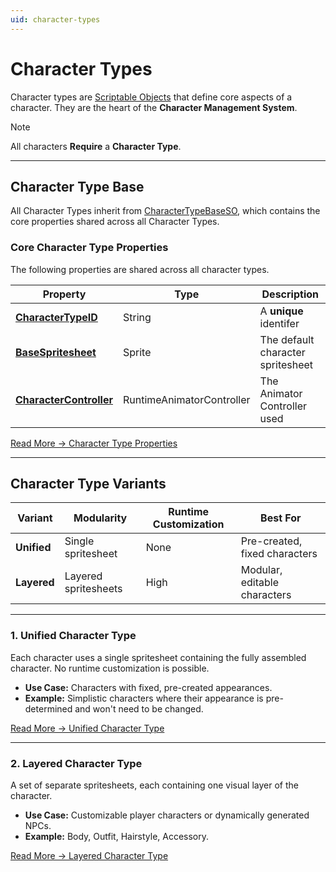 ```yaml
---
uid: character-types
---
```


# Character Types

Character types are [Scriptable Objects](https://docs.unity3d.com/6000.0/Documentation/Manual/class-ScriptableObject.html) that define core aspects of a character. They are the heart of the **Character Management System**.

> [!NOTE]
> All characters **Require** a **Character Type**.

---

## Character Type Base
All Character Types inherit from [CharacterTypeBaseSO](xref:BlazerTech.CharacterManagement.Characters.CharacterTypeBaseSO), which contains the core properties shared across all Character Types.

### Core Character Type Properties
The following properties are shared across all character types.

| Property                | Type                      | Description
|-----------------------------------------------------------------------------|---------------------------|---------------------------
| **[CharacterTypeID](xref:character-type-core#charactertypeid)**         | String                    | A **unique** identifer
| **[BaseSpritesheet](xref:character-type-core#basespritesheet)**         | Sprite                    | The default character spritesheet
| **[CharacterController](xref:character-type-core#charactercontroller)** | RuntimeAnimatorController | The Animator Controller used

[Read More → Character Type Properties](xref:character-type-core)

---

## Character Type Variants

| Variant   | Modularity | Runtime Customization | Best For |
|-----------|--------------------|---------------|----------|
| **Unified** | Single spritesheet | None | Pre-created, fixed characters |
| **Layered** | Layered spritesheets | High | Modular, editable characters |

---

### 1. Unified Character Type
Each character uses a single spritesheet containing the fully assembled character. No runtime customization is possible.  
- **Use Case:** Characters with fixed, pre-created appearances.  
- **Example:** Simplistic characters where their appearance is pre-determined and won't need to be changed.

[Read More → Unified Character Type](unified-character-type.md)

---

### 2. Layered Character Type
A set of separate spritesheets, each containing one visual layer of the character.  
- **Use Case:** Customizable player characters or dynamically generated NPCs.  
- **Example:** Body, Outfit, Hairstyle, Accessory.  

[Read More → Layered Character Type](layered-character-type.md)